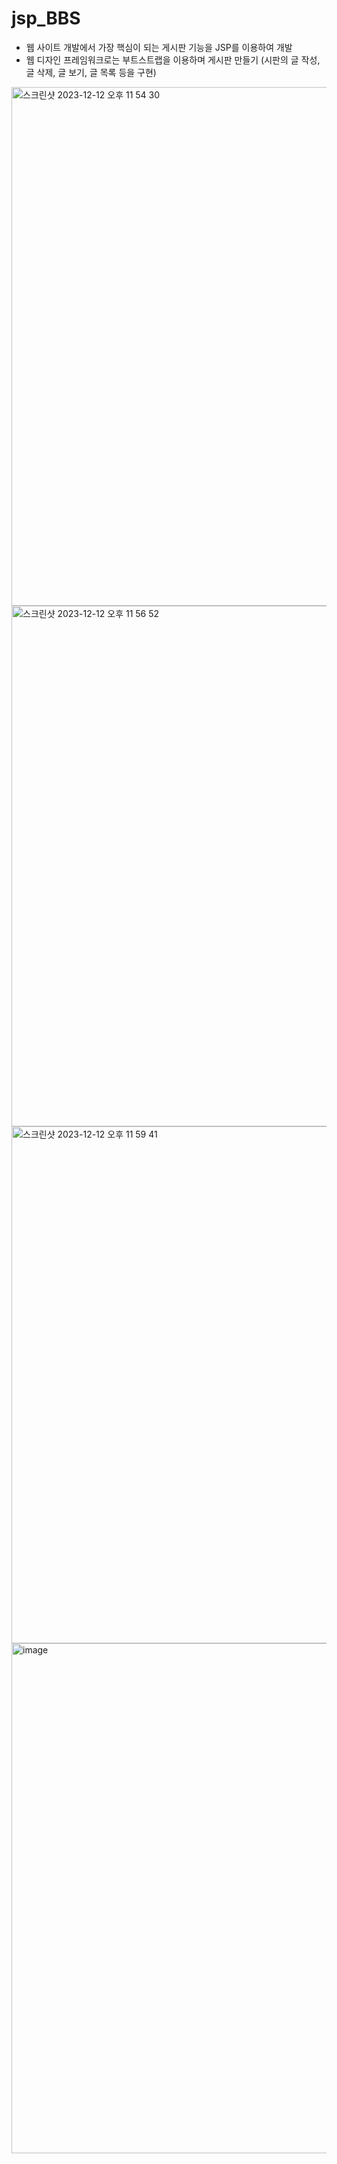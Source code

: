 # jsp_BBS

- 웹 사이트 개발에서 가장 핵심이 되는 게시판 기능을 JSP를 이용하여 개발 
- 웹 디자인 프레임워크로는 부트스트랩을 이용하며 게시판 만들기 (시판의 글 작성, 글 삭제, 글 보기, 글 목록 등을 구현)

<img width="830" alt="스크린샷 2023-12-12 오후 11 54 30" src="https://github.com/seunghyun333/jsp_BBS/assets/128073991/1c754de7-825c-4ccc-973c-bedc0322665d">

<img width="833" alt="스크린샷 2023-12-12 오후 11 56 52" src="https://github.com/seunghyun333/jsp_BBS/assets/128073991/01301776-6a00-4709-97fa-326c0d87a32a">

<img width="827" alt="스크린샷 2023-12-12 오후 11 59 41" src="https://github.com/seunghyun333/jsp_BBS/assets/128073991/94b761b8-e2e2-46ce-9e5b-03d23f498f85">

<img width="816" alt="image" src="https://github.com/seunghyun333/jsp_BBS/assets/128073991/dc22d4ec-85df-4e8a-bde0-4600049aaa86">
